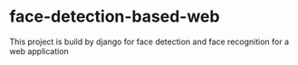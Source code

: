 # face-detection-based-web
This project is build by django for face detection and face recognition for a web application
